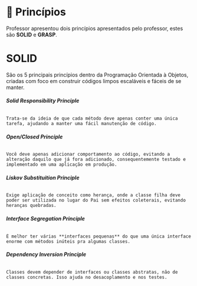 # 🥇 Princípios

Professor apresentou dois princípios apresentados pelo professor, estes são **SOLID** e **GRASP**.

# SOLID
São os 5 principais princípios dentro da Programação Orientada à Objetos, criadas com foco em construir códigos limpos escaláveis e fáceis de se manter.

###### **Solid Responsibility Principle**
	Trata-se da ideia de que cada método deve apenas conter uma única tarefa, ajudando a manter uma fácil manutenção de código.

###### **Open/Closed Principle**
	Você deve apenas adicionar comportamento ao código, evitando a alteração daquilo que já fora adicionado, consequentemente testado e implementado em uma aplicação em produção.

###### **Liskov Substituition Principle**
	Exige aplicação de conceito como herança, onde a classe filha deve poder ser utilizada no lugar do Pai sem efeitos coleterais, evitando heranças quebradas.

###### **Interface Segregation Principle**
	É melhor ter várias **interfaces pequenas** do que uma única interface enorme com métodos inúteis pra algumas classes.

###### **Dependency Inversion Principle**
	Classes devem depender de interfaces ou classes abstratas, não de classes concretas. Isso ajuda no desacoplamento e nos testes.